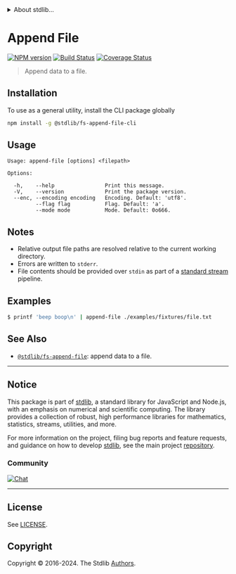 <!--

@license Apache-2.0

Copyright (c) 2024 The Stdlib Authors.

Licensed under the Apache License, Version 2.0 (the "License");
you may not use this file except in compliance with the License.
You may obtain a copy of the License at

   http://www.apache.org/licenses/LICENSE-2.0

Unless required by applicable law or agreed to in writing, software
distributed under the License is distributed on an "AS IS" BASIS,
WITHOUT WARRANTIES OR CONDITIONS OF ANY KIND, either express or implied.
See the License for the specific language governing permissions and
limitations under the License.

-->


<details>
  <summary>
    About stdlib...
  </summary>
  <p>We believe in a future in which the web is a preferred environment for numerical computation. To help realize this future, we've built stdlib. stdlib is a standard library, with an emphasis on numerical and scientific computation, written in JavaScript (and C) for execution in browsers and in Node.js.</p>
  <p>The library is fully decomposable, being architected in such a way that you can swap out and mix and match APIs and functionality to cater to your exact preferences and use cases.</p>
  <p>When you use stdlib, you can be absolutely certain that you are using the most thorough, rigorous, well-written, studied, documented, tested, measured, and high-quality code out there.</p>
  <p>To join us in bringing numerical computing to the web, get started by checking us out on <a href="https://github.com/stdlib-js/stdlib">GitHub</a>, and please consider <a href="https://opencollective.com/stdlib">financially supporting stdlib</a>. We greatly appreciate your continued support!</p>
</details>

# Append File

[![NPM version][npm-image]][npm-url] [![Build Status][test-image]][test-url] [![Coverage Status][coverage-image]][coverage-url] <!-- [![dependencies][dependencies-image]][dependencies-url] -->

> Append data to a file.











<section class="cli">



<section class="installation">

## Installation

To use as a general utility, install the CLI package globally

```bash
npm install -g @stdlib/fs-append-file-cli
```

</section>

<!-- CLI usage documentation. -->

<section class="usage">

## Usage

```text
Usage: append-file [options] <filepath>

Options:

  -h,    --help                Print this message.
  -V,    --version             Print the package version.
  --enc, --encoding encoding   Encoding. Default: 'utf8'.
         --flag flag           Flag. Default: 'a'.
         --mode mode           Mode. Default: 0o666.
```

</section>

<!-- /.usage -->

<section class="notes">

## Notes

-   Relative output file paths are resolved relative to the current working directory.
-   Errors are written to `stderr`.
-   File contents should be provided over `stdin` as part of a [standard stream][standard-stream] pipeline.

</section>

<!-- /.notes -->

<section class="examples">

## Examples

```bash
$ printf 'beep boop\n' | append-file ./examples/fixtures/file.txt
```

</section>

<!-- /.examples -->

</section>

<!-- /.cli -->

<!-- Section for related `stdlib` packages. Do not manually edit this section, as it is automatically populated. -->

<section class="related">

## See Also

-   <span class="package-name">[`@stdlib/fs-append-file`][@stdlib/fs-append-file]</span><span class="delimiter">: </span><span class="description">append data to a file.</span>


</section>

<!-- /.related -->

<!-- Section for all links. Make sure to keep an empty line after the `section` element and another before the `/section` close. -->


<section class="main-repo" >

* * *

## Notice

This package is part of [stdlib][stdlib], a standard library for JavaScript and Node.js, with an emphasis on numerical and scientific computing. The library provides a collection of robust, high performance libraries for mathematics, statistics, streams, utilities, and more.

For more information on the project, filing bug reports and feature requests, and guidance on how to develop [stdlib][stdlib], see the main project [repository][stdlib].

### Community

[![Chat][chat-image]][chat-url]

---

## License

See [LICENSE][stdlib-license].


## Copyright

Copyright &copy; 2016-2024. The Stdlib [Authors][stdlib-authors].

</section>

<!-- /.stdlib -->

<!-- Section for all links. Make sure to keep an empty line after the `section` element and another before the `/section` close. -->

<section class="links">

[npm-image]: http://img.shields.io/npm/v/@stdlib/fs-append-file-cli.svg
[npm-url]: https://npmjs.org/package/@stdlib/fs-append-file-cli

[test-image]: https://github.com/stdlib-js/fs-append-file@v0.0.2/actions/workflows/test.yml/badge.svg?branch=v0.0.2
[test-url]: https://github.com/stdlib-js/fs-append-file@v0.0.2/actions/workflows/test.yml?query=branch:v0.0.2

[coverage-image]: https://img.shields.io/codecov/c/github/stdlib-js/fs-append-file@v0.0.2/main.svg
[coverage-url]: https://codecov.io/github/stdlib-js/fs-append-file@v0.0.2?branch=main

<!--

[dependencies-image]: https://img.shields.io/david/stdlib-js/fs-append-file@v0.0.2.svg
[dependencies-url]: https://david-dm.org/stdlib-js/fs-append-file@v0.0.2/main

-->

[chat-image]: https://img.shields.io/gitter/room/stdlib-js/stdlib.svg
[chat-url]: https://app.gitter.im/#/room/#stdlib-js_stdlib:gitter.im

[stdlib]: https://github.com/stdlib-js/stdlib

[stdlib-authors]: https://github.com/stdlib-js/stdlib/graphs/contributors

[cli-section]: https://github.com/stdlib-js/fs-append-file@v0.0.2#cli
[cli-url]: https://github.com/stdlib-js/fs-append-file@v0.0.2/tree/cli
[@stdlib/fs-append-file]: https://github.com/stdlib-js/fs-append-file@v0.0.2/tree/main

[umd]: https://github.com/umdjs/umd
[es-module]: https://developer.mozilla.org/en-US/docs/Web/JavaScript/Guide/Modules

[deno-url]: https://github.com/stdlib-js/fs-append-file@v0.0.2/tree/deno
[deno-readme]: https://github.com/stdlib-js/fs-append-file@v0.0.2/blob/deno/README.md
[umd-url]: https://github.com/stdlib-js/fs-append-file@v0.0.2/tree/umd
[umd-readme]: https://github.com/stdlib-js/fs-append-file@v0.0.2/blob/umd/README.md
[esm-url]: https://github.com/stdlib-js/fs-append-file@v0.0.2/tree/esm
[esm-readme]: https://github.com/stdlib-js/fs-append-file@v0.0.2/blob/esm/README.md
[branches-url]: https://github.com/stdlib-js/fs-append-file@v0.0.2/blob/main/branches.md

[stdlib-license]: https://raw.githubusercontent.com/stdlib-js/fs-append-file@v0.0.2/main/LICENSE

[node-fs]: https://nodejs.org/api/fs.html

[@stdlib/buffer/ctor]: https://github.com/stdlib-js/buffer-ctor

[standard-stream]: https://en.wikipedia.org/wiki/Pipeline_%28Unix%29

</section>

<!-- /.links -->
